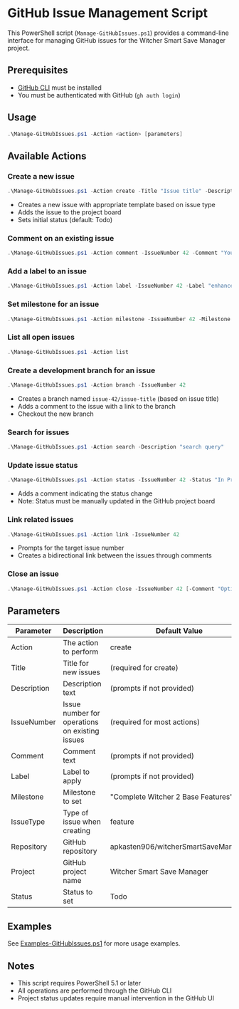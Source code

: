 # GitHub Issue Management Script

This PowerShell script (`Manage-GitHubIssues.ps1`) provides a command-line interface for managing GitHub issues for the Witcher Smart Save Manager project.

## Prerequisites

- [GitHub CLI](https://cli.github.com/) must be installed
- You must be authenticated with GitHub (`gh auth login`)

## Usage

```powershell
.\Manage-GitHubIssues.ps1 -Action <action> [parameters]
```

## Available Actions

### Create a new issue

```powershell
.\Manage-GitHubIssues.ps1 -Action create -Title "Issue title" -Description "Detailed description" [-IssueType feature|bug|enhancement|documentation] [-Label "label"] [-Status "Todo|In Progress|Done"]
```

- Creates a new issue with appropriate template based on issue type
- Adds the issue to the project board
- Sets initial status (default: Todo)

### Comment on an existing issue

```powershell
.\Manage-GitHubIssues.ps1 -Action comment -IssueNumber 42 -Comment "Your comment text"
```

### Add a label to an issue

```powershell
.\Manage-GitHubIssues.ps1 -Action label -IssueNumber 42 -Label "enhancement"
```

### Set milestone for an issue

```powershell
.\Manage-GitHubIssues.ps1 -Action milestone -IssueNumber 42 -Milestone "Complete Witcher 2 Base Features"
```

### List all open issues

```powershell
.\Manage-GitHubIssues.ps1 -Action list
```

### Create a development branch for an issue

```powershell
.\Manage-GitHubIssues.ps1 -Action branch -IssueNumber 42
```

- Creates a branch named `issue-42/issue-title` (based on issue title)
- Adds a comment to the issue with a link to the branch
- Checkout the new branch

### Search for issues

```powershell
.\Manage-GitHubIssues.ps1 -Action search -Description "search query"
```

### Update issue status

```powershell
.\Manage-GitHubIssues.ps1 -Action status -IssueNumber 42 -Status "In Progress"
```

- Adds a comment indicating the status change
- Note: Status must be manually updated in the GitHub project board

### Link related issues

```powershell
.\Manage-GitHubIssues.ps1 -Action link -IssueNumber 42
```

- Prompts for the target issue number
- Creates a bidirectional link between the issues through comments

### Close an issue

```powershell
.\Manage-GitHubIssues.ps1 -Action close -IssueNumber 42 [-Comment "Optional closing comment"]
```

## Parameters

| Parameter    | Description                                      | Default Value                   |
|--------------|--------------------------------------------------|--------------------------------|
| Action       | The action to perform                            | create                         |
| Title        | Title for new issues                             | (required for create)          |
| Description  | Description text                                 | (prompts if not provided)      |
| IssueNumber  | Issue number for operations on existing issues   | (required for most actions)    |
| Comment      | Comment text                                     | (prompts if not provided)      |
| Label        | Label to apply                                   | (prompts if not provided)      |
| Milestone    | Milestone to set                                 | "Complete Witcher 2 Base Features" |
| IssueType    | Type of issue when creating                      | feature                        |
| Repository   | GitHub repository                                | apkasten906/witcherSmartSaveManager |
| Project      | GitHub project name                              | Witcher Smart Save Manager     |
| Status       | Status to set                                    | Todo                           |

## Examples

See [Examples-GitHubIssues.ps1](./Examples-GitHubIssues.ps1) for more usage examples.

## Notes

- This script requires PowerShell 5.1 or later
- All operations are performed through the GitHub CLI
- Project status updates require manual intervention in the GitHub UI
